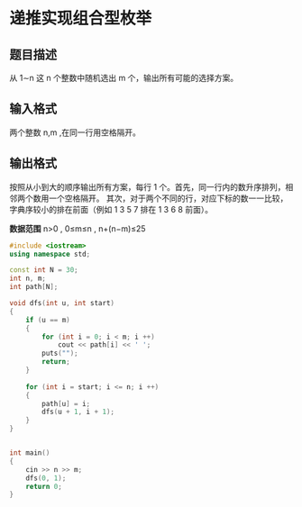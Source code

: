 # 递推实现组合型枚举
## 题目描述
从 1∼n 这 n 个整数中随机选出 m 个，输出所有可能的选择方案。

## 输入格式
两个整数 n,m ,在同一行用空格隔开。

## 输出格式
按照从小到大的顺序输出所有方案，每行 1 个。首先，同一行内的数升序排列，相邻两个数用一个空格隔开。
其次，对于两个不同的行，对应下标的数一一比较，字典序较小的排在前面（例如 1 3 5 7 排在 1 3 6 8 前面）。

**数据范围**
n>0 ,
0≤m≤n ,
n+(n−m)≤25

```c++
#include <iostream>
using namespace std;

const int N = 30;
int n, m;
int path[N];

void dfs(int u, int start)
{
    if (u == m)
    {
        for (int i = 0; i < m; i ++)
            cout << path[i] << ' ';
        puts("");
        return;
    }
    
    for (int i = start; i <= n; i ++)
    {
        path[u] = i;
        dfs(u + 1, i + 1);
    }
}


int main()
{
    cin >> n >> m;
    dfs(0, 1);
    return 0;
}
```
